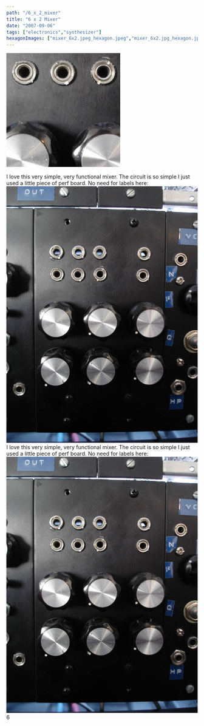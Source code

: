 ```yaml
---
path: "/6_x_2_mixer"
title: "6 x 2 Mixer"
date: "2007-09-06"
tags: ["electronics","synthesizer"]
hexagonImages: ["mixer_6x2.jpeg_hexagon.jpeg","mixer_6x2.jpg_hexagon.jpeg"]
---
```


 [![](mixer_6x2.jpeg)](mixer_6x2.jpeg)

I love this very simple, very functional mixer. The circuit is so simple I just used a little piece of perf board. No need for labels here: [![](mixer_6x2.jpg "mixer_6x2")](mixer_6x2.jpg) I love this very simple, very functional mixer. The circuit is so simple I just used a little piece of perf board. No need for labels here: [![](mixer_6x2.jpg "mixer_6x2")](mixer_6x2.jpg) 6 
  <!---
  <div class="field field-type-filefield field-field-images" xmlns="http://www.w3.org/1999/xhtml">
      
    <div class="field-items">
            <div class="field-item odd">
                    <a href="http://www.beigerecords.com/joe-old/sites/default/files/mixer_6x2.jpeg" class="imagecache imagecache-square_thumbnail imagecache-imagelink imagecache-square_thumbnail_imagelink"><img src="http://www.beigerecords.com/joe-old/sites/default/files/imagecache/square_thumbnail/mixer_6x2.jpeg" alt="" title="" width="300" height="300" class="imagecache imagecache-square_thumbnail"/></a>        </div>
        </div>
</div> 
I love this very simple, very functional mixer.  The circuit is so simple I just used a little piece of perf board.  No need for labels here:

 <a href="http://www.beigerecords.com/joe/wp-content/uploads/2008/12/mixer_6x2.jpg" xmlns="http://www.w3.org/1999/xhtml"><img src="http://www.beigerecords.com/joe/wp-content/uploads/2008/12/mixer_6x2.jpg" alt="" title="mixer_6x2" width="500" class="alignnone size-full wp-image-217"/></a> 

I love this very simple, very functional mixer.  The circuit is so simple I just used a little piece of perf board.  No need for labels here:

 <a href="/joe/newdrupal/sites/default/files/images/mixer_6x2.jpg" xmlns="http://www.w3.org/1999/xhtml"><img src="/joe/newdrupal/sites/default/files/images/mixer_6x2.jpg" alt="" title="mixer_6x2" width="500" class="alignnone size-full wp-image-217"/></a> 

 6
  --->